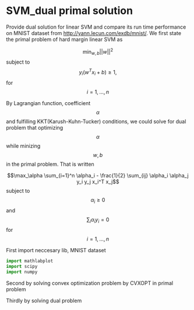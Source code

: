 # SVM_dual primal solution
Provide dual solution for linear SVM and compare its run time performance on MNIST dataset from http://yann.lecun.com/exdb/mnist/. We first state the primal problem of hard margin linear SVM as

$$\min_{w,b} ||w||^2 $$
subject to $$y_i(w^Tx_i+b) \geq 1,$$ for $$i = 1,...,n$$

By Lagrangian function, coefficient $$\alpha$$ and fulfilling KKT(Karush-Kuhn-Tucker) conditions, we could solve for dual problem that optimizing $$\alpha$$ while minizing $$w, b$$ in the primal problem. That is written

$$\max_\alpha \sum_{i=1}^n \alpha_i - \frac{1}{2} \sum_{ij} \alpha_i \alpha_j y_i y_j x_i^T x_j$$
subject to $$\alpha_i \geq 0$$ and $$\sum_i \alpha_i y_i = 0$$ for $$i = 1,...,n$$

First import neccesary lib, MNIST dataset
```py
import mathlabplot
import scipy
import numpy
```
Second by solving convex optimization problem by CVXOPT in primal problem

Thirdly by solving dual problem


